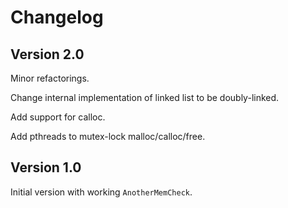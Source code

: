 # Changelog

## Version 2.0

Minor refactorings.

Change internal implementation of linked list to be doubly-linked.

Add support for calloc.

Add pthreads to mutex-lock malloc/calloc/free.

## Version 1.0

Initial version with working `AnotherMemCheck`.
